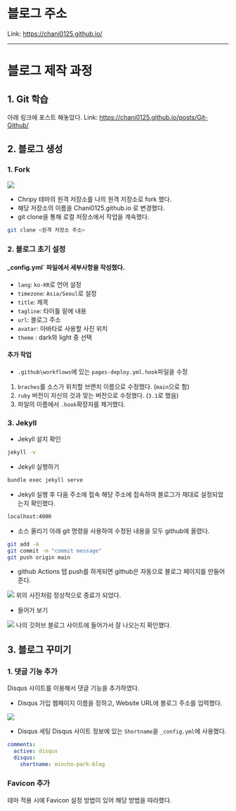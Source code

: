 # 블로그 주소
Link: <https://chani0125.github.io/>

<hr/>

# 블로그 제작 과정

## 1. Git 학습
아래 링크에 포스트 해놓았다.
Link: <https://chani0125.github.io/posts/Git-Github/>

## 2. 블로그 생성

### 1. Fork

<img src="https://user-images.githubusercontent.com/71829572/204723308-902d81aa-d8c3-4be4-891f-d615af7b32ba.png"/>

- Chripy 테마의 원격 저장소를 나의 원격 저장소로 fork 했다.
- 해당 저장소의 이름을 Chani0125.github.io 로 변경했다.
- git clone을 통해 로컬 저장소에서 작업을 계속했다.

``` bash
git clone <원격 저장소 주소>
```

### 2. 블로그 초기 설정

#### _config.yml` 파일에서 세부사항을 작성했다.

- `lang`: `ko-KR`로 언어 설정
- `timezone`: `Asia/Seoul`로 설정
- `title`: 제목
- `tagline`: 타이틀 밑에 내용
- `url`: 블로그 주소
- `avatar`: 아바타로 사용할 사진 위치
- `theme` : dark와 light 중 선택

#### 추가 작업

- `.github\workflows`에 있는 `pages-deploy.yml.hook`파일을 수정
1. `braches`를 소스가 위치할 브랜치 이름으로 수정했다. (`main`으로 함)
2. `ruby` 버전이 자신의 것과 맞는 버전으로 수정했다. (`3.1`로 했음)
3. 파일의 이름에서 `.hook`확장자를 제거했다.

### 3. Jekyll

- Jekyll 설치 확인
``` bash
jekyll -v
```

- Jekyll 실행하기
``` bash
bundle exec jekyll serve
```

- Jekyll 실행 후 다음 주소에 접속
해당 주소에 접속하여 블로그가 제대로 설정되었는지 확인했다.
``` bash
localhost:4000
```

- 소스 올리기
아래 git 명령을 사용하여 수정된 내용을 모두 github에 올렸다.
``` bash
git add -A
git commit -m "commit message"
git push origin main
```

- github Actions 탭
push를 하게되면 github은 자동으로 블로그 페이지를 만들어 준다.
<img src="https://user-images.githubusercontent.com/71829572/204814473-99163e6f-e0ba-42d0-ac92-8d094ffb2cd3.png"/>
위의 사진처럼 정상적으로 종료가 되었다.

- 들어가 보기
<img src="https://user-images.githubusercontent.com/71829572/204814940-67957c06-fd72-46cf-b6db-8871442664bf.png"/>
나의 깃허브 블로그 사이트에 들어가서 잘 나오는지 확인했다.

## 3. 블로그 꾸미기

### 1. 댓글 기능 추가

Disqus 사이트를 이용해서 댓글 기능을 추가하였다.

- Disqus 가입
웹페이지 이름을 정하고, Website URL에 블로그 주소를 입력했다.
<img src="https://user-images.githubusercontent.com/71829572/204822926-bff5db7b-676d-4a66-9e55-33102a72e6fa.png"/>

- Disqus 세팅
Disqus 사이트 정보에 있는 `Shortname`을 `_config.yml`에 사용했다.
``` yml
comments:
  active: disqus
  disqus:
    shortname: mincho-park-blog
```

### Favicon 추가
테마 적용 시에 Favicon 설정 방법이 있어 해당 방법을 따라했다.
